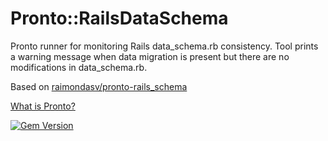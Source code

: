 # Pronto::RailsDataSchema

Pronto runner for monitoring Rails data_schema.rb consistency.
Tool prints a warning message when data migration is present
but there are no modifications in data_schema.rb.

Based on [raimondasv/pronto-rails_schema](https://github.com/raimondasv/pronto-rails_schema)

[What is Pronto?](https://github.com/mmozuras/pronto)

[![Gem Version](https://badge.fury.io/rb/pronto-rails_data_schema.svg)](https://badge.fury.io/rb/pronto-rails_data_schema)
